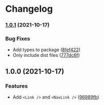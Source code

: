 # Changelog

### [1.0.1](https://www.github.com/cobraz/next-theme-ui/compare/v1.0.0...v1.0.1) (2021-10-17)


### Bug Fixes

* Add types to package ([8fef422](https://www.github.com/cobraz/next-theme-ui/commit/8fef422f308c2569f8a8b0ae2bac4dbbed2e4e56))
* Only include dist files ([777dc6f](https://www.github.com/cobraz/next-theme-ui/commit/777dc6f8ede0af7d7a515a83ac9fc9b6f0684976))

## 1.0.0 (2021-10-17)


### Features

* Add `<Link />` and `<NavLink />` ([96989fb](https://www.github.com/cobraz/next-theme-ui/commit/96989fb45e5e29fb7e2bcdcd71389e288498f8fb))
